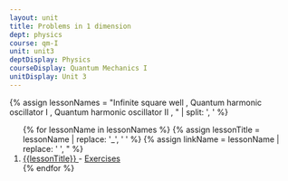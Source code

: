 ```yaml
---
layout: unit
title: Problems in 1 dimension 
dept: physics
course: qm-I
unit: unit3
deptDisplay: Physics
courseDisplay: Quantum Mechanics I
unitDisplay: Unit 3
---
```

{% assign lessonNames = "Infinite square well , Quantum harmonic oscillator I , Quantum harmonic oscillator II , " | split: ', ' %}

<ol>
{% for lessonName in lessonNames %}
{% assign lessonTitle = lessonName | replace:  '_', ' ' %}
{% assign linkName = lessonName | replace: ' ', " %}
<li> <a class = "page-link" href = "{{ linkName | prepend: units[unitIndex] | prepend: current_page.permalink }}"> {{lessonTitle}} </a> - <a class = "page-link" href = "{{ linkName | prepend: units[unitIndex] | prepend: current_page.permalink | append: "-exercises" }}"> Exercises </a> </li>
{% endfor %}
</ol>
